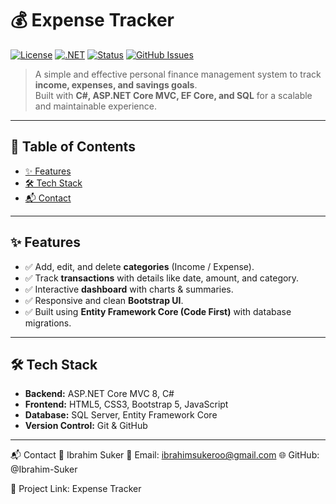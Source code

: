 # 💰 Expense Tracker

[![License](https://img.shields.io/badge/License-MIT-blue.svg)](LICENSE)
[![.NET](https://img.shields.io/badge/.NET-8.0-purple?logo=dotnet)](https://dotnet.microsoft.com/)
[![Status](https://img.shields.io/badge/Status-Active-success.svg)]()
[![GitHub Issues](https://img.shields.io/github/issues/Ibrahim-Suker/Expense-Tracker)](https://github.com/Ibrahim-Suker/Expense-Tracker/issues)

> A simple and effective personal finance management system to track **income, expenses, and savings goals**.  
> Built with **C#, ASP.NET Core MVC, EF Core, and SQL** for a scalable and maintainable experience.

---

## 📌 Table of Contents
- [✨ Features](#-features)
- [🛠 Tech Stack](#-tech-stack)
- [📬 Contact](#-contact)

---

## ✨ Features
- ✅ Add, edit, and delete **categories** (Income / Expense).  
- ✅ Track **transactions** with details like date, amount, and category.  
- ✅ Interactive **dashboard** with charts & summaries.  
- ✅ Responsive and clean **Bootstrap UI**.  
- ✅ Built using **Entity Framework Core (Code First)** with database migrations.  

---

## 🛠 Tech Stack
- **Backend:** ASP.NET Core MVC 8, C#  
- **Frontend:** HTML5, CSS3, Bootstrap 5, JavaScript  
- **Database:** SQL Server, Entity Framework Core  
- **Version Control:** Git & GitHub  

---


📬 Contact
👤 Ibrahim Suker
📧 Email: ibrahimsukeroo@gmail.com
🌐 GitHub: @Ibrahim-Suker

🔗 Project Link: Expense Tracker
